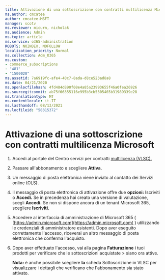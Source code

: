 ```yaml
---
title: Attivazione di una sottoscrizione con contratti multilicenza Microsoft
ms.author: cmcatee
author: cmcatee-MSFT
manager: scotv
ms.reviewer: micurn, nicholak
ms.audience: Admin
ms.topic: article
ms.service: o365-administration
ROBOTS: NOINDEX, NOFOLLOW
localization_priority: Normal
ms.collection: Adm_O365
ms.custom:
- commerce_subscriptions
- "481"
- "1500028"
ms.assetid: 7a6919fc-afe4-40c7-8ada-d8ce523ad8a8
ms.date: 04/21/2020
ms.openlocfilehash: 4fd484d890f08e4a85a23993655f46a0fea26926
ms.sourcegitcommit: ab75f66355116e995b3cb5505465b31989339e28
ms.translationtype: MT
ms.contentlocale: it-IT
ms.lasthandoff: 08/13/2021
ms.locfileid: "58315372"
---
```

# <a name="activating-a-microsoft-volume-license-subscription"></a>Attivazione di una sottoscrizione con contratti multilicenza Microsoft

1. Accedi al portale del Centro servizi per contratti [multilicenza (VLSC).](https://go.microsoft.com/fwlink/p/?LinkId=329762)
2. Passare all'abbonamento e scegliere **Attiva**.
3. Un messaggio di posta elettronica viene inviato al contatto dei Servizi online (OLS).
4. Il messaggio di posta elettronica di attivazione offre due **opzioni:** Iscriviti o **Accedi.** Se in precedenza hai creato una versione di valutazione, scegli **Accedi.** Se non si dispone ancora di un tenant Microsoft 365, scegliere **Iscriviti.**
5. Accedere al interfaccia di amministrazione di Microsoft 365 ( [https://admin.microsoft.com](https://admin.microsoft.com) ) utilizzando le credenziali di amministratore esistenti. Dopo aver eseguito correttamente l'accesso, riceverai un altro messaggio di posta elettronica che conferma l'acquisto.
6. Dopo aver effettuato l'accesso, vai alla pagina **Fatturazione** i tuoi prodotti per verificare che le sottoscrizioni acquistate \> [](https://go.microsoft.com/fwlink/p/?linkid=842054) siano ora attive. 

    **Nota:** è anche possibile scegliere **la** scheda Sottoscrizione in VLSC per visualizzare i dettagli che verificano che l'abbonamento sia stato attivato.
